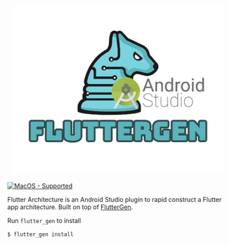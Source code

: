 <p align="center">
  <a href="https://pub.dev/packages/flutter_gen">
    <img src="https://github.com/tien-px/pt_flutter_gen/raw/main/images/logo+as.png" width="480px"/>
  </a>
</p>

[![MacOS - Supported](https://img.shields.io/badge/macos-supported-success?logo=apple&logoColor=dddddd)](#)

Flutter Architecture is an Android Studio plugin to rapid construct a Flutter app architecture. Built on top of [FlutterGen](https://github.com/tien-px/flutter_gen).

Run `flutter_gen` to install

```sh
$ flutter_gen install
```